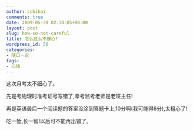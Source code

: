 ```yaml
---
author: ccbikai
comments: true
date: 2009-05-30 02:34:05+08:00
layout: post
slug: how-so-not-careful
title: 怎么这么不细心?
wordpress_id: 56
categories:
- 随口一说
tags:
- 心情
---
```




这次月考太不细心了。

先是考物理时准考证号写错了,幸考监考老师是老班主任!<!-- more -->

再是英语最后一个阅读题的答案没涂到答题卡上,10分啊(我可能得6分),太粗心了!

吃一堑,长一智!以后可不能再出错了。


